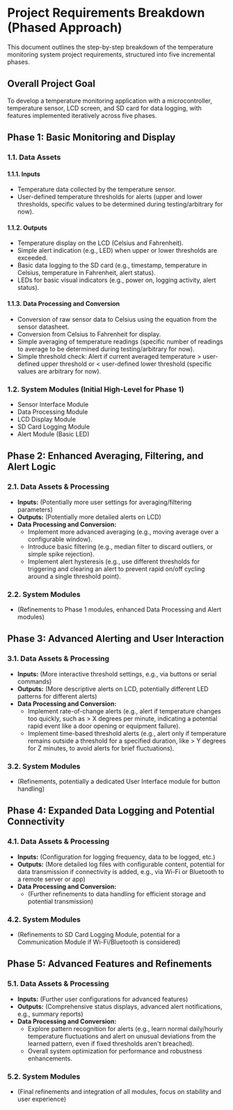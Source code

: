 # Project Requirements Breakdown (Phased Approach)

This document outlines the step-by-step breakdown of the temperature monitoring system project requirements, structured into five incremental phases.

## Overall Project Goal
To develop a temperature monitoring application with a microcontroller, temperature sensor, LCD screen, and SD card for data logging, with features implemented iteratively across five phases.

## Phase 1: Basic Monitoring and Display

### 1.1. Data Assets

#### 1.1.1. Inputs
*   Temperature data collected by the temperature sensor.
*   User-defined temperature thresholds for alerts (upper and lower thresholds, specific values to be determined during testing/arbitrary for now).

#### 1.1.2. Outputs
*   Temperature display on the LCD (Celsius and Fahrenheit).
*   Simple alert indication (e.g., LED) when upper or lower thresholds are exceeded.
*   Basic data logging to the SD card (e.g., timestamp, temperature in Celsius, temperature in Fahrenheit, alert status).
*   LEDs for basic visual indicators (e.g., power on, logging activity, alert status).

#### 1.1.3. Data Processing and Conversion
*   Conversion of raw sensor data to Celsius using the equation from the sensor datasheet.
*   Conversion from Celsius to Fahrenheit for display.
*   Simple averaging of temperature readings (specific number of readings to average to be determined during testing/arbitrary for now).
*   Simple threshold check: Alert if current averaged temperature > user-defined upper threshold or < user-defined lower threshold (specific values are arbitrary for now).

### 1.2. System Modules (Initial High-Level for Phase 1)
*   Sensor Interface Module
*   Data Processing Module
*   LCD Display Module
*   SD Card Logging Module
*   Alert Module (Basic LED)

## Phase 2: Enhanced Averaging, Filtering, and Alert Logic

### 2.1. Data Assets & Processing
*   **Inputs:** (Potentially more user settings for averaging/filtering parameters)
*   **Outputs:** (Potentially more detailed alerts on LCD)
*   **Data Processing and Conversion:**
    *   Implement more advanced averaging (e.g., moving average over a configurable window).
    *   Introduce basic filtering (e.g., median filter to discard outliers, or simple spike rejection).
    *   Implement alert hysteresis (e.g., use different thresholds for triggering and clearing an alert to prevent rapid on/off cycling around a single threshold point).

### 2.2. System Modules
*   (Refinements to Phase 1 modules, enhanced Data Processing and Alert modules)

## Phase 3: Advanced Alerting and User Interaction

### 3.1. Data Assets & Processing
*   **Inputs:** (More interactive threshold settings, e.g., via buttons or serial commands)
*   **Outputs:** (More descriptive alerts on LCD, potentially different LED patterns for different alerts)
*   **Data Processing and Conversion:**
    *   Implement rate-of-change alerts (e.g., alert if temperature changes too quickly, such as > X degrees per minute, indicating a potential rapid event like a door opening or equipment failure).
    *   Implement time-based threshold alerts (e.g., alert only if temperature remains outside a threshold for a specified duration, like > Y degrees for Z minutes, to avoid alerts for brief fluctuations).

### 3.2. System Modules
*   (Refinements, potentially a dedicated User Interface module for button handling)

## Phase 4: Expanded Data Logging and Potential Connectivity

### 4.1. Data Assets & Processing
*   **Inputs:** (Configuration for logging frequency, data to be logged, etc.)
*   **Outputs:** (More detailed log files with configurable content, potential for data transmission if connectivity is added, e.g., via Wi-Fi or Bluetooth to a remote server or app)
*   **Data Processing and Conversion:**
    *   (Further refinements to data handling for efficient storage and potential transmission)

### 4.2. System Modules
*   (Refinements to SD Card Logging Module, potential for a Communication Module if Wi-Fi/Bluetooth is considered)

## Phase 5: Advanced Features and Refinements

### 5.1. Data Assets & Processing
*   **Inputs:** (Further user configurations for advanced features)
*   **Outputs:** (Comprehensive status displays, advanced alert notifications, e.g., summary reports)
*   **Data Processing and Conversion:**
    *   Explore pattern recognition for alerts (e.g., learn normal daily/hourly temperature fluctuations and alert on unusual deviations from the learned pattern, even if fixed thresholds aren't breached).
    *   Overall system optimization for performance and robustness enhancements.

### 5.2. System Modules
*   (Final refinements and integration of all modules, focus on stability and user experience)

